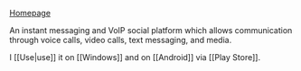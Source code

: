 [Homepage](https://discord.com)

An instant messaging and VoIP social platform which allows communication through voice calls, video calls, text messaging, and media.

I [[Use|use]] it on [[Windows]] and on [[Android]] via [[Play Store]].